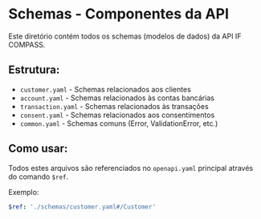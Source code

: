 # Schemas - Componentes da API

Este diretório contém todos os schemas (modelos de dados) da API IF COMPASS.

## Estrutura:

- `customer.yaml` - Schemas relacionados aos clientes
- `account.yaml` - Schemas relacionados às contas bancárias  
- `transaction.yaml` - Schemas relacionados às transações
- `consent.yaml` - Schemas relacionados aos consentimentos
- `common.yaml` - Schemas comuns (Error, ValidationError, etc.)

## Como usar:

Todos estes arquivos são referenciados no `openapi.yaml` principal através do comando `$ref`.

Exemplo:
```yaml
$ref: './schemas/customer.yaml#/Customer'
```